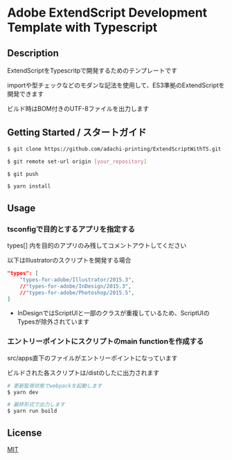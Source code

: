 # Adobe ExtendScript Development Template with Typescript


## Description

ExtendScriptをTypescritpで開発するためのテンプレートです

importや型チェックなどのモダンな記法を使用して、ES3準拠のExtendScriptを開発できます

ビルド時はBOM付きのUTF-8ファイルを出力します

## Getting Started / スタートガイド

```sh
$ git clone https://github.com/adachi-printing/ExtendScriptWithTS.git [your_project_name]

$ git remote set-url origin [your_repository]

$ git push

$ yarn install
```

## Usage

### tsconfigで目的とするアプリを指定する

types[] 内を目的のアプリのみ残してコメントアウトしてください

以下はIllustratorのスクリプトを開発する場合

```json
"types": [
    "types-for-adobe/Illustrator/2015.3",
    //"types-for-adobe/InDesign/2015.3",
    //"types-for-adobe/Photoshop/2015.5",
]
```

* InDesignではScriptUIと一部のクラスが重複しているため、ScriptUIのTypesが除外されています

### エントリーポイントにスクリプトのmain functionを作成する

src/apps直下のファイルがエントリーポイントになっています

ビルドされた各スクリプトは/distのしたに出力されます

```sh
# 更新監視状態でwebpackを起動します
$ yarn dev 

# 最終形式で出力します
$ yarn run build 
```

## License

[MIT](http://b4b4r07.mit-license.org)
